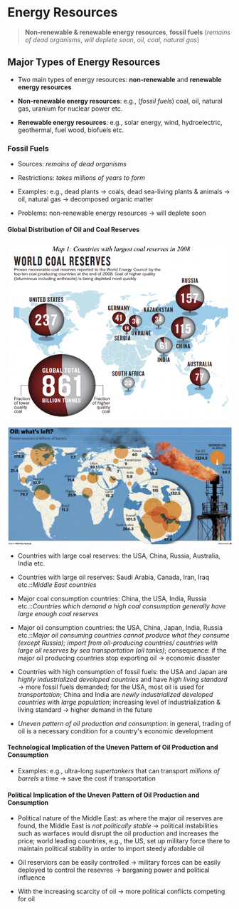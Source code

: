 # Energy Resources

> **Non-renewable & renewable energy resources**, **fossil fuels** (*remains of dead organisms*, *will deplete soon*, *oil, coal, natural gas*)

## Major Types of Energy Resources

- Two main types of energy resources: **non-renewable** and **renewable energy resources**

- **Non-renewable energy resources**: e.g., (*fossil fuels*) coal, oil, natural gas, uranium for nuclear power etc.

- **Renewable energy resources**: e.g., solar energy, wind, hydroelectric, geothermal, fuel wood, biofuels etc.

### Fossil Fuels

- Sources: *remains of dead organisms*

- Restrictions: *takes millions of years to form*

- Examples: e.g., dead plants -> coals, dead sea-living plants & animals -> oil, natural gas -> decomposed organic matter

- Problems: non-renewable energy resources -> will deplete soon

#### Global Distribution of Oil and Coal Reserves

![coal distribution](../img/coal_distribution.png)

![oil distribution](img/../../img/oil_distribution.png)

- Countries with large coal reserves: the USA, China, Russia, Australia, India etc.

- Countries with large oil reserves: Saudi Arabia, Canada, Iran, Iraq etc.::*Middle East countries*

- Major coal consumption countries: China, the USA, India, Russia etc.::*Countries which demand a high coal consumption generally have large enough coal reserves*

- Major oil consumption countries: the USA, China, Japan, India, Russia etc.::*Major oil consuming countries cannot produce what they consume (except Russia); import from oil-producing countries/ countries with large oil reserves by sea transportation (oil tanks)*; consequence: if the major oil producing countries stop exporting oil -> economic disaster

- Countries with high consumption of fossil fuels: the USA and Japan are *highly industrialized  developed countries* and have *high living standard* -> more fossil fuels demanded; for the USA, most oil is used for *transportation*; China and India are *newly industrialized developed countries* with *large population*; increasing level of industrialization & living standard -> higher demand in the future

- *Uneven pattern of oil production and consumption*: in general, trading of oil is a necessary condition for a country's economic development

#### Technological Implication of the Uneven Pattern of Oil Production and Consumption

- Examples: e.g., ultra-long *supertankers* that can transport *millions of barrels* a time -> save the cost if transportation

#### Political Implication of the Uneven Pattern of Oil Production and Consumption

- Political nature of the Middle East: as where the major oil reserves are found, the Middle East is *not politically stable* -> political instabilities such as warfaces would disrupt the oil production and increases the price; world leading countries, e.g., the US, set up military force there to maintain political stability in order to import steedy afordable oil

- Oil reserviors can be easily controlled -> military forces can be easily deployed to control the resevres -> barganing power and political influence

- With the increasing scarcity of oil -> more political conflicts competing for oil
